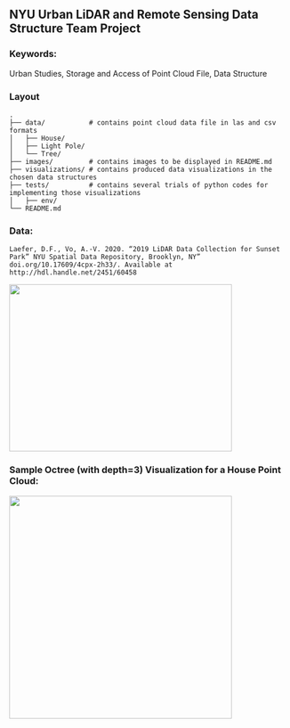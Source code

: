 ## NYU Urban LiDAR and Remote Sensing Data Structure Team Project

### Keywords: 

Urban Studies, Storage and Access of Point Cloud File, Data Structure

### Layout
```
.
├── data/			# contains point cloud data file in las and csv formats
│   ├── House/
│   ├── Light Pole/
│   └── Tree/
├── images/			# contains images to be displayed in README.md
├── visualizations/	# contains produced data visualizations in the chosen data structures
├── tests/			# contains several trials of python codes for implementing those visualizations
│   ├── env/
└── README.md
```

### Data:
```
Laefer, D.F., Vo, A.-V. 2020. “2019 LiDAR Data Collection for Sunset Park” NYU Spatial Data Repository, Brooklyn, NY” doi.org/10.17609/4cpx-2h33/. Available at http://hdl.handle.net/2451/60458
```

<img src="images/data.png" width="400" height="300">

### Sample Octree (with depth=3) Visualization for a House Point Cloud:

<img src="images/incomplete_octree_visual.png" width="400" height="400">